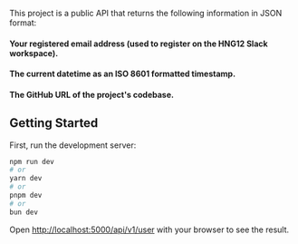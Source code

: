 This project is a public API that returns the following information in JSON format:
#### Your registered email address (used to register on the HNG12 Slack workspace).
#### The current datetime as an ISO 8601 formatted timestamp.
#### The GitHub URL of the project's codebase.

## Getting Started

First, run the development server:

```bash
npm run dev
# or
yarn dev
# or
pnpm dev
# or
bun dev
```

Open [http://localhost:5000/api/v1/user](http://localhost:5000/api/v1/user) with your browser to see the result.
